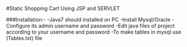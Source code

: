 #Static Shopping Cart Using JSP and SERVLET


###Installation:-
-Java7 should installed on PC
-Install Mysql/Oracle
-Configure its admin username and password
-Edit java files of project according to your username and password
-To make tables in mysql use (Tables.txt) file
